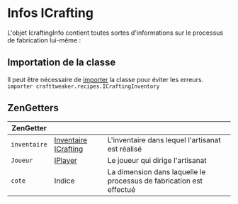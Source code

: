 # Infos ICrafting

L'objet IcraftingInfo contient toutes sortes d'informations sur le processus de fabrication lui-même :

## Importation de la classe

Il peut être nécessaire de [importer](/AdvancedFunctions/Import/) la classe pour éviter les erreurs.  
`importer crafttweaker.recipes.ICraftingInventory`

## ZenGetters

| ZenGetter    |                                                                       |                                                                     |
| ------------ | --------------------------------------------------------------------- | ------------------------------------------------------------------- |
| `inventaire` | [Inventaire ICrafting](/Vanilla/Recipes/Crafting/ICraftingInventory/) | L'inventaire dans lequel l'artisanat est réalisé                    |
| `Joueur`     | [IPlayer](/Vanilla/Players/IPlayer/)                                  | Le joueur qui dirige l'artisanat                                    |
| `cote`       | Indice                                                                | La dimension dans laquelle le processus de fabrication est effectué |